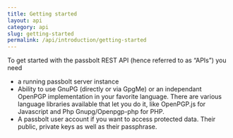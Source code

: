 ```yaml
---
title: Getting started
layout: api
category: api
slug: getting-started
permalink: /api/introduction/getting-started
---
```


To get started with the passbolt REST API (hence referred to as “APIs”) you need 



*   a running passbolt server instance
*   Ability to use GnuPG (directly or via GpgMe) or an independant OpenPGP implementation in your favorite language. There are various language libraries available that let you do it, like OpenPGP.js for Javascript and Php Gnupg/Openpgp-php for PHP.
*   A passbolt user account if you want to access protected data. Their public, private keys as well as their passphrase.
